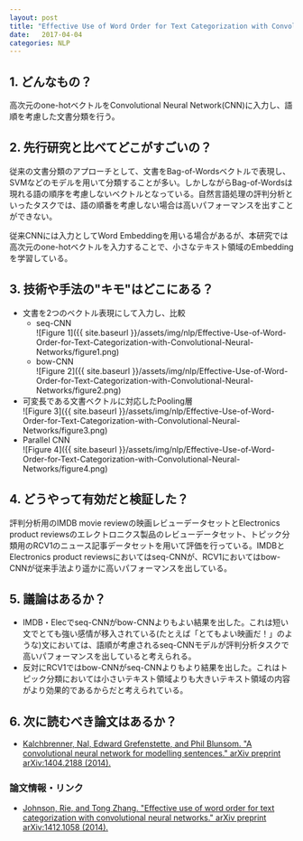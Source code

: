 ```yaml
---
layout: post
title: "Effective Use of Word Order for Text Categorization with Convolutional Neural Networks"
date:   2017-04-04
categories: NLP
---
```


## 1. どんなもの？

高次元のone-hotベクトルをConvolutional Neural Network(CNN)に入力し、語順を考慮した文書分類を行う。

## 2. 先行研究と比べてどこがすごいの？

従来の文書分類のアプローチとして、文書をBag-of-Wordsベクトルで表現し、SVMなどのモデルを用いて分類することが多い。しかしながらBag-of-Wordsは現れる語の順序を考慮しないベクトルとなっている。自然言語処理の評判分析といったタスクでは、語の順番を考慮しない場合は高いパフォーマンスを出すことができない。

従来CNNには入力としてWord Embeddingを用いる場合があるが、本研究では高次元のone-hotベクトルを入力することで、小さなテキスト領域のEmbeddingを学習している。

## 3. 技術や手法の"キモ"はどこにある？

* 文書を2つのベクトル表現にして入力し、比較
  * seq-CNN  
  ![Figure 1]({{ site.baseurl }}/assets/img/nlp/Effective-Use-of-Word-Order-for-Text-Categorization-with-Convolutional-Neural-Networks/figure1.png)
  * bow-CNN  
  ![Figure 2]({{ site.baseurl }}/assets/img/nlp/Effective-Use-of-Word-Order-for-Text-Categorization-with-Convolutional-Neural-Networks/figure2.png)
* 可変長である文書ベクトルに対応したPooling層  
  ![Figure 3]({{ site.baseurl }}/assets/img/nlp/Effective-Use-of-Word-Order-for-Text-Categorization-with-Convolutional-Neural-Networks/figure3.png)
* Parallel CNN  
  ![Figure 4]({{ site.baseurl }}/assets/img/nlp/Effective-Use-of-Word-Order-for-Text-Categorization-with-Convolutional-Neural-Networks/figure4.png)
  
## 4. どうやって有効だと検証した？

評判分析用のIMDB movie reviewの映画レビューデータセットとElectronics product reviewsのエレクトロニクス製品のレビューデータセット、トピック分類用のRCV1のニュース記事データセットを用いて評価を行っている。IMDBとElectronics product reviewsにおいてはseq-CNNが、RCV1においてはbow-CNNが従来手法より遥かに高いパフォーマンスを出している。

## 5. 議論はあるか？

* IMDB・Elecでseq-CNNがbow-CNNよりもよい結果を出した。これは短い文でとても強い感情が移入されている(たとえば「とてもよい映画だ！」のような)文においては、語順が考慮されるseq-CNNモデルが評判分析タスクで高いパフォーマンスを出していると考えられる。
* 反対にRCV1ではbow-CNNがseq-CNNよりもより結果を出した。これはトピック分類においては小さいテキスト領域よりも大きいテキスト領域の内容がより効果的であるからだと考えられている。

## 6. 次に読むべき論文はあるか？

* [Kalchbrenner, Nal, Edward Grefenstette, and Phil Blunsom. "A convolutional neural network for modelling sentences." arXiv preprint arXiv:1404.2188 (2014).](https://arxiv.org/pdf/1404.2188.pdf?utm_content=bufferee286&utm_medium=social&utm_source=plus.google.com&utm_campaign=buffer)

### 論文情報・リンク

* [Johnson, Rie, and Tong Zhang. "Effective use of word order for text categorization with convolutional neural networks." arXiv preprint arXiv:1412.1058 (2014).](https://arxiv.org/pdf/1412.1058)
